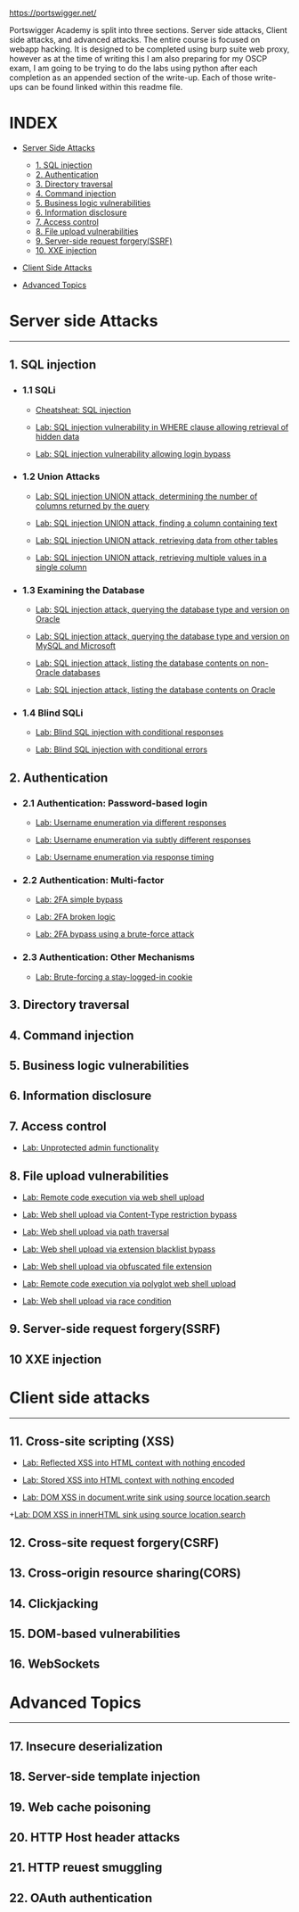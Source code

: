 https://portswigger.net/

Portswigger Academy is split into three sections. Server side attacks, Client side attacks, and advanced attacks. The entire course is focused on webapp hacking. It is designed to be completed using burp suite web proxy, however as at the time of writing this I am also preparing for my OSCP exam, I am going to be trying to do the labs using python after each completion as an appended section of the write-up. Each of those write-ups can be found linked within this readme file. 

# INDEX

+ [Server Side Attacks](https://github.com/hermh4cks/Write-ups/blob/main/Portswigger/README.md#server-side-attacks)
  
  + [1. SQL injection](https://github.com/hermh4cks/Write-ups/blob/main/Portswigger/README.md#1-sql-injection)
  + [2. Authentication](https://github.com/hermh4cks/Write-ups/blob/main/Portswigger/README.md#2-authentication)
  + [3. Directory traversal](https://github.com/hermh4cks/Write-ups/blob/main/Portswigger/README.md#3-directory-traversal)
  + [4. Command injection](https://github.com/hermh4cks/Write-ups/blob/main/Portswigger/README.md#4-command-injection)
  + [5. Business logic vulnerabilities](https://github.com/hermh4cks/Write-ups/blob/main/Portswigger/README.md#5-business-logic-vulnerabilities)
  + [6. Information disclosure](https://github.com/hermh4cks/Write-ups/blob/main/Portswigger/README.md#6-information-disclosure)
  + [7. Access control](https://github.com/hermh4cks/Write-ups/blob/main/Portswigger/README.md#7-access-control)
  + [8. File upload vulnerabilities](https://github.com/hermh4cks/Write-ups/blob/main/Portswigger/README.md#8-file-upload-vulnerabilities)
  + [9. Server-side request forgery(SSRF)](https://github.com/hermh4cks/Write-ups/blob/main/Portswigger/README.md#9-server-side-request-forgeryssrf)
  + [10. XXE injection](https://github.com/hermh4cks/Write-ups/blob/main/Portswigger/README.md#10-xxe-injection)

+ [Client Side Attacks](https://github.com/hermh4cks/Write-ups/blob/main/Portswigger/README.md#client-side-attacks)


+ [Advanced Topics](https://github.com/hermh4cks/Write-ups/blob/main/Portswigger/README.md#advanced-topics)


# Server side Attacks
---
## 1. SQL injection

+ ### 1.1 SQLi

  + [Cheatsheat: SQL injection](https://portswigger.net/web-security/sql-injection/cheat-sheet)

  + [Lab: SQL injection vulnerability in WHERE clause allowing retrieval of hidden data](https://github.com/hermh4cks/Write-ups/blob/main/Portswigger/1.SQLi/hidden_data.md)

  + [Lab: SQL injection vulnerability allowing login bypass](https://github.com/hermh4cks/Write-ups/blob/main/Portswigger/1.SQLi/login_bypass.md)

+ ### 1.2 Union Attacks

  + [Lab: SQL injection UNION attack, determining the number of columns returned by the query](https://github.com/hermh4cks/Write-ups/blob/main/Portswigger/1.SQLi/num_of_col.md)

  + [Lab: SQL injection UNION attack, finding a column containing text](https://github.com/hermh4cks/Write-ups/blob/main/Portswigger/1.SQLi/column_with_txt.md)


  + [Lab: SQL injection UNION attack, retrieving data from other tables](https://github.com/hermh4cks/Write-ups/blob/main/Portswigger/1.SQLi/data_from_other_tables.md)

  + [Lab: SQL injection UNION attack, retrieving multiple values in a single column](https://github.com/hermh4cks/Write-ups/blob/main/Portswigger/1.SQLi/mult_values_single_column.md)

+ ### 1.3 Examining the Database

  + [Lab: SQL injection attack, querying the database type and version on Oracle](https://github.com/hermh4cks/Write-ups/blob/main/Portswigger/1.SQLi/database_type_and_version_Oracle.md)

  + [Lab: SQL injection attack, querying the database type and version on MySQL and Microsoft](https://github.com/hermh4cks/Write-ups/blob/main/Portswigger/1.SQLi/database_type_and_version_MySQL_and_Microsoft.md)

  + [Lab: SQL injection attack, listing the database contents on non-Oracle databases](https://github.com/hermh4cks/Write-ups/blob/main/Portswigger/1.SQLi/list_tables_non_Oracle.md)

  + [Lab: SQL injection attack, listing the database contents on Oracle](https://github.com/hermh4cks/Write-ups/blob/main/Portswigger/1.SQLi/database_content_Oracle.md)

+ ### 1.4 Blind SQLi

  + [Lab: Blind SQL injection with conditional responses](https://github.com/hermh4cks/Write-ups/blob/main/Portswigger/1.SQLi/Blind_with_conditional_responses.md)

  + [Lab: Blind SQL injection with conditional errors](https://github.com/hermh4cks/Write-ups/blob/main/Portswigger/1.SQLi/Blind_with_conditional_errors.md)

## 2. Authentication

+ ### 2.1 Authentication: Password-based login

  + [Lab: Username enumeration via different responses](https://github.com/hermh4cks/Write-ups/tree/main/Portswigger/2.authentication)

  + [Lab: Username enumeration via subtly different responses](https://github.com/hermh4cks/Write-ups/blob/main/Portswigger/2.authentication/username_enumeration_via_subtly_different_responses.md)

  + [Lab: Username enumeration via response timing](https://github.com/hermh4cks/Write-ups/blob/main/Portswigger/2.authentication/username_enumeration_via_response_timing.md)

+ ### 2.2 Authentication: Multi-factor

  + [Lab: 2FA simple bypass](https://github.com/hermh4cks/Write-ups/blob/main/Portswigger/2.authentication/2FA_simple_bypass.md)

  + [Lab: 2FA broken logic](https://github.com/hermh4cks/Write-ups/blob/main/Portswigger/2.authentication/2FA_Broken_Logic.md)

  + [Lab: 2FA bypass using a brute-force attack](https://github.com/hermh4cks/Write-ups/blob/main/Portswigger/2.authentication/Lab:%202FA_bypass_brute-force.md)

+ ### 2.3 Authentication: Other Mechanisms

  + [Lab: Brute-forcing a stay-logged-in cookie](https://github.com/hermh4cks/Write-ups/blob/main/Portswigger/2.authentication/Brute_forcing_stay-logged-in_cookie.md)

## 3. Directory traversal 
## 4. Command injection
## 5. Business logic vulnerabilities
## 6. Information disclosure
## 7. Access control

  + [Lab: Unprotected admin functionality](https://github.com/hermh4cks/Write-ups/blob/main/Portswigger/7.Access_Control/unprotected_admin_functionality.md)

## 8. File upload vulnerabilities

  + [Lab: Remote code execution via web shell upload](https://github.com/hermh4cks/Write-ups/blob/main/Portswigger/8.File_Upload_Vulns/RCE_via_webshell.md)

  + [Lab: Web shell upload via Content-Type restriction bypass](https://github.com/hermh4cks/Write-ups/blob/main/Portswigger/8.File_Upload_Vulns/WebShell_Content-Type_Restriction_Bypass.md)

  + [Lab: Web shell upload via path traversal](https://github.com/hermh4cks/Write-ups/blob/main/Portswigger/8.File_Upload_Vulns/WebShell_Upload_Directory_Traversal.md)

  + [Lab: Web shell upload via extension blacklist bypass](https://github.com/hermh4cks/Write-ups/blob/main/Portswigger/8.File_Upload_Vulns/WebShell_Extension_Blacklist_Bypass-Apache.md)

  + [Lab: Web shell upload via obfuscated file extension](https://github.com/hermh4cks/Write-ups/blob/main/Portswigger/8.File_Upload_Vulns/Webshell_via_obfuscated_file_extension.md)

  + [Lab: Remote code execution via polyglot web shell upload](https://github.com/hermh4cks/Write-ups/blob/main/Portswigger/8.File_Upload_Vulns/RCE_via_Polyglot_WebShell.md)

  + [Lab: Web shell upload via race condition](https://github.com/hermh4cks/Write-ups/blob/main/Portswigger/8.File_Upload_Vulns/WebShell_upload_via_race_condition.md)

## 9. Server-side request forgery(SSRF)
## 10 XXE injection

# Client side attacks
---
## 11. Cross-site scripting (XSS)

  + [Lab: Reflected XSS into HTML context with nothing encoded](https://github.com/hermh4cks/Write-ups/blob/main/Portswigger/11.XSS/Reflected_XSS_no_encoding.md)

  + [Lab: Stored XSS into HTML context with nothing encoded](https://github.com/hermh4cks/Write-ups/blob/main/Portswigger/11.XSS/Stored_XSS_into_html_no_encoding.md)
  
  + [Lab: DOM XSS in document.write sink using source location.search](https://github.com/hermh4cks/Write-ups/blob/main/Portswigger/11.XSS/DOM_XSS_in_document.write_SINK_using_SOURCE_location.search.md)
  
  +[Lab: DOM XSS in innerHTML sink using source location.search](https://github.com/hermh4cks/Write-ups/blob/main/Portswigger/11.XSS/DOM_XSS_in_innerHTML_sink_using_source_location.search.md) 

## 12. Cross-site request forgery(CSRF)
## 13. Cross-origin resource sharing(CORS)
## 14. Clickjacking
## 15. DOM-based vulnerabilities
## 16. WebSockets

# Advanced Topics
---
## 17. Insecure deserialization
## 18. Server-side template injection
## 19. Web cache poisoning
## 20. HTTP Host header attacks
## 21. HTTP reuest smuggling
## 22. OAuth authentication

